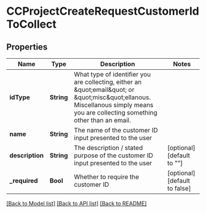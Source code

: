 # CCProjectCreateRequestCustomerIdToCollect

## Properties
Name | Type | Description | Notes
------------ | ------------- | ------------- | -------------
**idType** | **String** | What type of identifier you are collecting, either an \&quot;email\&quot; or \&quot;misc\&quot;ellanous. Miscellanous simply means you are collecting something other than an email.   | 
**name** | **String** | The name of the customer ID input presented to the user  | 
**description** | **String** | The description / stated purpose of the customer ID input presented to the user  | [optional] [default to ""]
**_required** | **Bool** | Whether to require the customer ID  | [optional] [default to false]

[[Back to Model list]](../README.md#documentation-for-models) [[Back to API list]](../README.md#documentation-for-api-endpoints) [[Back to README]](../README.md)


